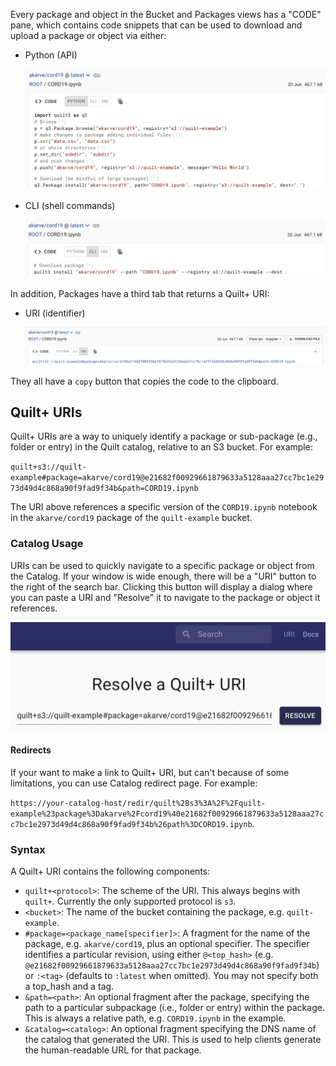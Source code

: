 <!-- markdownlint-disable-next-line first-line-h1 -->
Every package and object in the Bucket and Packages views has a "CODE" pane,
which contains code snippets that can be used to download and upload a package
or object via either:

- Python (API)

    ![Python](../imgs/uri-python.png)

- CLI (shell commands)

    ![CLI](../imgs/uri-cli.png)

In addition, Packages have a third tab that returns a Quilt+ URI:

- URI (identifier)

    ![URI](../imgs/uri-uri.png)

They all have a `copy` button that copies the code to the clipboard.

## Quilt+ URIs

Quilt+ URIs are a way to uniquely identify a package or sub-package (e.g.,
folder or entry) in the Quilt catalog, relative to an S3 bucket. For example:

<!-- markdownlint-disable-next-line line-length -->
`quilt+s3://quilt-example#package=akarve/cord19@e21682f00929661879633a5128aaa27cc7bc1e2973d49d4c868a90f9fad9f34b&path=CORD19.ipynb`

The URI above references a specific version of the `CORD19.ipynb` notebook in
the `akarve/cord19` package of the `quilt-example` bucket.

### Catalog Usage

URIs can be used to quickly navigate to a specific package or object from the
Catalog. If your window is wide enough, there will be a "URI" button to the
right of the search bar. Clicking this button will display a dialog where you
can paste a URI and "Resolve" it to navigate to the package or object it
references.

![Resolving URIs](../imgs/uri-resolve.png)

#### Redirects

If your want to make a link to Quilt+ URI, but can't because of some limitations,
you can use Catalog redirect page. For example:

`https://your-catalog-host/redir/quilt%2Bs3%3A%2F%2Fquilt-example%23package%3Dakarve%2Fcord19%40e21682f00929661879633a5128aaa27cc7bc1e2973d49d4c868a90f9fad9f34b%26path%3DCORD19.ipynb`.

### Syntax

A Quilt+ URI contains the following components:

- `quilt+<protocol>`: The scheme of the URI. This always begins with `quilt+`.
  Currently the only supported protocol is `s3`.
- `<bucket>`: The name of the bucket containing the package, e.g.
  `quilt-example`.
- `#package=<package_name[specifier]>`: A fragment for the name of the package,
  e.g. `akarve/cord19`, plus an optional specifier. The specifier identifies a
  particular revision, using either `@<top_hash>` (e.g.
  `@e21682f00929661879633a5128aaa27cc7bc1e2973d49d4c868a90f9fad9f34b`) or
  `:<tag>` (defaults to `:latest` when omitted). You may not specify both a
  top_hash and a tag.
- `&path=<path>`: An optional fragment after the package, specifying the path to
  a particular subpackage (i.e., folder or entry) within the package. This is
  always a relative path, e.g. `CORD19.ipynb` in the example.
- `&catalog=<catalog>`: An optional fragment specifying the DNS name of the
  catalog that generated the URI. This is used to help clients generate the
  human-readable URL for that package.
